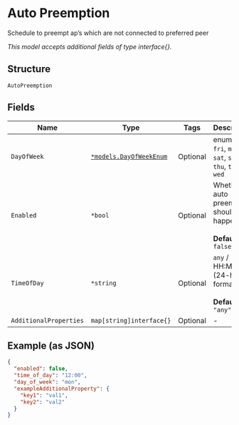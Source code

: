 
# Auto Preemption

Schedule to preempt ap’s which are not connected to preferred peer

*This model accepts additional fields of type interface{}.*

## Structure

`AutoPreemption`

## Fields

| Name | Type | Tags | Description |
|  --- | --- | --- | --- |
| `DayOfWeek` | [`*models.DayOfWeekEnum`](../../doc/models/day-of-week-enum.md) | Optional | enum: `any`, `fri`, `mon`, `sat`, `sun`, `thu`, `tue`, `wed` |
| `Enabled` | `*bool` | Optional | Whether auto preemption should happen<br><br>**Default**: `false` |
| `TimeOfDay` | `*string` | Optional | `any` / HH:MM (24-hour format)<br><br>**Default**: `"any"` |
| `AdditionalProperties` | `map[string]interface{}` | Optional | - |

## Example (as JSON)

```json
{
  "enabled": false,
  "time_of_day": "12:00",
  "day_of_week": "mon",
  "exampleAdditionalProperty": {
    "key1": "val1",
    "key2": "val2"
  }
}
```

